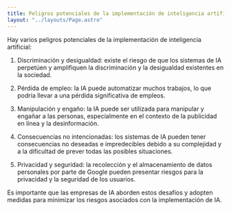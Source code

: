 ```yaml
---
title: Peligros potenciales de la implementación de inteligencia artificial
layout: "../layouts/Page.astro"
---
```

Hay varios peligros potenciales de la implementación de inteligencia artificial:

1. Discriminación y desigualdad: existe el riesgo de que los sistemas de IA perpetúen y amplifiquen la discriminación y la desigualdad existentes en la sociedad.

2. Pérdida de empleo: la IA puede automatizar muchos trabajos, lo que podría llevar a una pérdida significativa de empleos.

3. Manipulación y engaño: la IA puede ser utilizada para manipular y engañar a las personas, especialmente en el contexto de la publicidad en línea y la desinformación.

4. Consecuencias no intencionadas: los sistemas de IA pueden tener consecuencias no deseadas e impredecibles debido a su complejidad y a la dificultad de prever todas las posibles situaciones.

5. Privacidad y seguridad: la recolección y el almacenamiento de datos personales por parte de Google pueden presentar riesgos para la privacidad y la seguridad de los usuarios.

Es importante que las empresas de IA aborden estos desafíos y adopten medidas para minimizar los riesgos asociados con la implementación de IA.